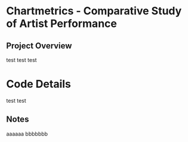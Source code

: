 # Chartmetrics - Comparative Study of Artist Performance 
## Project Overview
test test test
# Code Details
test test
## Notes
aaaaaa bbbbbbb